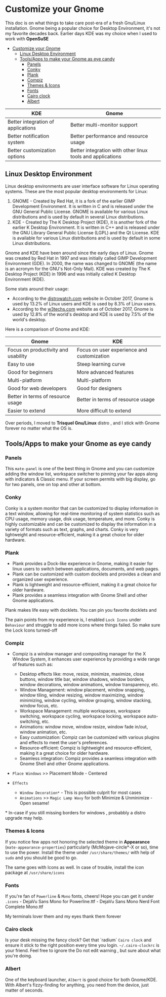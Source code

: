 # Customize your Gnome

This doc is on what things to take care post-era of a fresh Gnu/Linux installation. Gnome being a popular choice for Desktop Environment, it's not my favorite decades back. Earlier days KDE was my choice when I used to work with **OpenSuSE** 

- [Customize your Gnome](#customize-your-gnome)
  - [Linux Desktop Environment](#linux-desktop-environment)
  - [Tools/Apps to make your Gnome as eye candy](#toolsapps-to-make-your-gnome-as-eye-candy)
    - [Panels](#panels)
    - [Conky](#conky)
    - [Plank](#plank)
    - [Compiz](#compiz)
    - [Themes \& Icons](#themes--icons)
    - [Fonts](#fonts)
    - [Cairo clock](#cairo-clock)
    - [Albert](#albert)


| KDE | Gnome |
| --- | --- |
| Better integration of applications | Better multi-monitor support |
| Better notification system | Better performance and resource usage |
| Better customization options | Better integration with other linux tools and applications |


## Linux Desktop Environment

Linux desktop environments are user interface software for Linux operating systems. These are the most popular desktop environments for Linux:

1. GNOME - Created by Red Hat, it is a fork of the earlier GIMP Development Environment. It is written in C and is released under the GNU General Public License. GNOME is available for various Linux distributions and is used by default in several Linux distributions.
2. KDE - Created by The K Desktop Project (KDE), it is another fork of the earlier K Desktop Environment. It is written in C++ and is released under the GNU Library General Public License (LGPL) and the Qt License. KDE is available for various Linux distributions and is used by default in some Linux distributions.

Gnome and KDE have been around since the early days of Linux. Gnome was created by Red Hat in 1997 and was initially called GIMP Development Environment (GDE). In 2000, the name was changed to GNOME (the name is an acronym for the GNU's Not-Only Mail). KDE was created by The K Desktop Project (KDE) in 1996 and was initially called K Desktop Environment (KDE).

Some stats around their usage:

* According to the [distrowatch.com](https://distrowatch.com/weekly.php?issue=20171016) website in October 2017, Gnome is used by 13.2% of Linux users and KDE is used by 8.3% of Linux users.
* According to the [w3techs.com](https://w3techs.com/technologies/overview/desktop_os/all) website as of October 2017, Gnome is used by 12.8% of the world's desktop and KDE is used by 7.5% of the world's desktop.

Here is a comparison of Gnome and KDE:

| Gnome | KDE |
| --- | --- |
| Focus on productivity and usability | Focus on user experience and customization |
| Easy to use | Steep learning curve |
| Good for beginners | More advanced features |
| Multi-platform | Multi-platform |
| Good for web developers | Good for designers |
| Better in terms of resource usage | Better in terms of resource usage |
| Easier to extend | More difficult to extend |

Over periods, I moved to **Trisquel Gnu/Linux** distro , and I stick with Gnome forever no matter what the OS is.


## Tools/Apps to make your Gnome as eye candy

### Panels
This `mate-panel` is one of the best thing in Gnome and you can customize adding the window list, workspace switcher to pinning your fav apps along with indicators & Classic menu. If your screen permits with big display, go for two panels, one on top and other at bottom. 

### Conky
Conky is a system monitor that can be customized to display information in a text window, allowing for real-time monitoring of system statistics such as CPU usage, memory usage, disk usage, temperature, and more. Conky is highly customizable and can be customized to display the information in a variety of formats such as text, graphs, and charts. Conky is very lightweight and resource-efficient, making it a great choice for older hardware.


### Plank
- Plank provides a Dock-like experience in Gnome, making it easier for linux users to switch between applications, documents, and web pages.
- Plank can be customized with custom docklets and provides a clean and organized user experience.
- Plank is lightweight and resource-efficient, making it a great choice for older hardware.
- Plank provides a seamless integration with Gnome Shell and other Gnome applications.

Plank makes life easy with docklets. You can pin you favorite docklets and 

The pain points from my experience is, I enabled `Lock Icons` under `Behaviour` and struggle to add more icons where things failed. So make sure the Lock Icons turned-off

### Compiz
- Compiz is a window manager and compositing manager for the X Window System, it enhances user experience by providing a wide range of features such as:
	* Desktop effects like: move, resize, minimize, maximize, close buttons, window title bar, window shadows, window borders, window decorations, window animations, window transparency, etc.
	* Window Management: window placement, window snapping, window tiling, window resizing, window maximizing, window minimizing, window cycling, window grouping, window stacking, window focus, etc.
	* Workspace Management: multiple workspaces, workspace switching, workspace cycling, workspace locking, workspace auto-switching, etc.
	* Animations: window move, window resize, window fade in/out, window animation, etc.
	* Easy customization: Compiz can be customized with various plugins and effects to meet the user's preferences.
	* Resource-efficient: Compiz is lightweight and resource-efficient, making it a great choice for older hardware.
	* Seamless integration: Compiz provides a seamless integration with Gnome Shell and other Gnome applications.

- `Place Windows` >> Placement Mode - Centered
- `Effects` 
  - `Window Decoration*` - This is possible culprit for most cases
  - `Animations` >> `Magic Lamp Wavy` for both Minimize & Unminimize - Open sesame!

\* In-case if you still missing borders for windows , probabbly a distro upgrade may help.

### Themes & Icons
If you notice few apps not honoring the selected theme in **Appearance** (`mate-appearance-properties`) particularly (McMojave-circle*-X or so), time to use the power. Install the theme under `/usr/share/themes/` with help of `sudo` and you should be good to go.

The same goes with Icons as well. In case of trouble, install the icon package at `/usr/share/icons`

### Fonts
If you're fan of `Powerline` & `Mono` fonts, cheers! Hope you can get it under `.icons` 
      - DejaVu Sans Mono for Powerline.ttf
      - DejaVu Sans Mono Nerd Font Complete Mono.ttf

My terminals lover them and my eyes thank them forever

### Cairo clock
Is your desk missing the fancy clock? Get that \`radium\` `Cairo clock` and ensure it stick to the right position every time you login. `~/.cairo-clockrc` is your friend. Feel free to ignore the Do not edit warning , but sure about what you're doing.

### Albert
One of the keyboard launcher, `Albert` is good choice for both Gnome/KDE. With Albert's fizzy-finding for anything, you need from the device, just matter of seconds.
